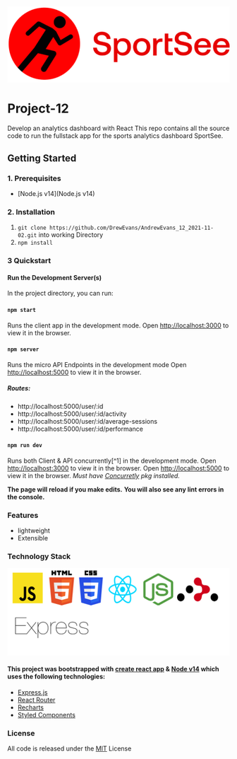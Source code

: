 ![sportSee](https://github.com/DrewEvans/AndrewEvans_12_2021-11-02/blob/master/src/assets/logo.png)

# Project-12

Develop an analytics dashboard with React
This repo contains all the source code to run the fullstack app for the sports analytics dashboard SportSee.

## Getting Started

### 1. Prerequisites

- [Node.js v14](Node.js v14)

### 2. Installation

1. `git clone https://github.com/DrewEvans/AndrewEvans_12_2021-11-02.git` into working Directory
2. `npm install`

### 3 Quickstart

#### Run the Development Server(s)

In the project directory, you can run:

#### `npm start`

Runs the client app in the development mode.
Open [http://localhost:3000](http://localhost:3000) to view it in the browser.

#### `npm server`

Runs the micro API Endpoints in the development mode
Open [http://localhost:5000](http://localhost:5000) to view it in the browser.

##### Routes:

- http://localhost:5000/user/:id
- http://localhost:5000/user/:id/activity
- http://localhost:5000/user/:id/average-sessions
- http://localhost:5000/user/:id/performance

#### `npm run dev`

Runs both Client & API concurrently[^1] in the development mode.
Open [http://localhost:3000](http://localhost:3000) to view it in the browser.
Open [http://localhost:5000](http://localhost:000) to view it in the browser.
_Must have [Concurretly](https://www.npmjs.com/package/concurrently) pkg installed._

**The page will reload if you make edits.**
**You will also see any lint errors in the console.**

### Features

- lightweight
- Extensible

### Technology Stack

![techStack](https://github.com/DrewEvans/AndrewEvans_12_2021-11-02/blob/master/src/assets/techstack-sportsee-nbg.svg)

#### This project was bootstrapped with [create react app](https://create-react-app.dev) & [Node v14](https://nodejs.org/en/) which uses the following technologies:

- [Express.js](https://expressjs.com/)
- [React Router](https://cdn.svgporn.com/logos/react-router.svg)
- [Recharts](https://recharts.org/en-US)
- [Styled Components](https://styled-components.com/)

### License

All code is released under the [MIT](https://opensource.org/licenses/MIT) License
